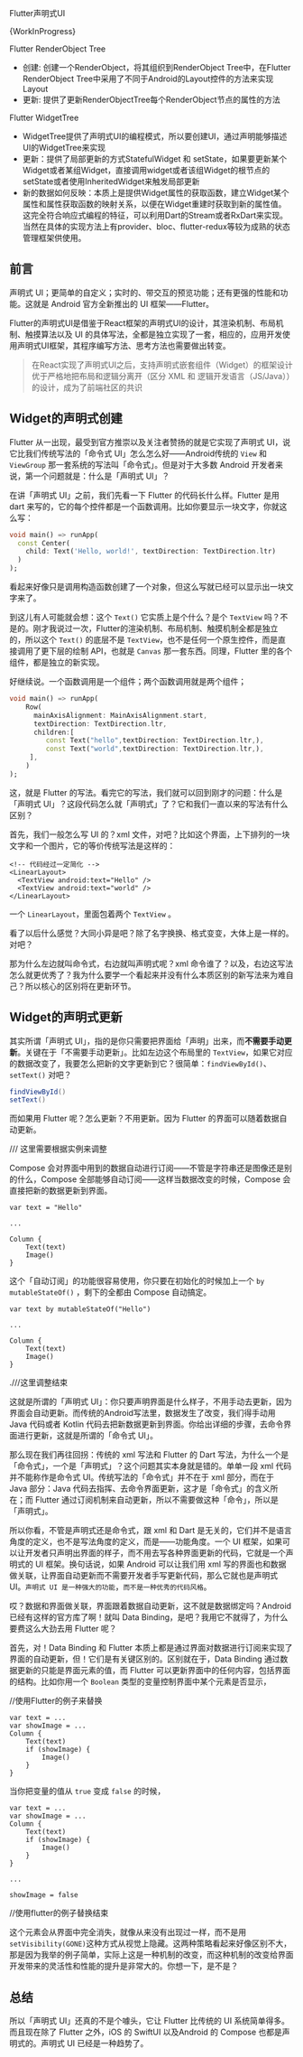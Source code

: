 

Flutter声明式UI

{WorkInProgress}

Flutter RenderObject Tree

* 创建: 创建一个RenderObject，将其组织到RenderObject Tree中，在Flutter RenderObject Tree中采用了不同于Android的Layout控件的方法来实现Layout
* 更新: 提供了更新RenderObjectTree每个RenderObject节点的属性的方法

Flutter WidgetTree

* WidgetTree提供了声明式UI的编程模式，所以要创建UI，通过声明能够描述UI的WidgetTree来实现
* 更新：提供了局部更新的方式StatefulWidget 和 setState，如果要更新某个Widget或者某组Widget，直接调用widget或者该组Widget的根节点的setState或者使用InheritedWidget来触发局部更新
* 新的数据如何反映：本质上是提供Widget属性的获取函数，建立Widget某个属性和属性获取函数的映射关系，以便在Widget重建时获取到新的属性值。这完全符合响应式编程的特征，可以利用Dart的Stream或者RxDart来实现。当然在具体的实现方法上有provider、bloc、flutter-redux等较为成熟的状态管理框架供使用。

## 前言

声明式 UI；更简单的自定义；实时的、带交互的预览功能；还有更强的性能和功能。这就是 Android 官方全新推出的 UI 框架——Flutter。

Flutter的声明式UI是借鉴于React框架的声明式UI的设计，其渲染机制、布局机制、触摸算法以及 UI 的具体写法，全都是独立实现了一套，相应的，应用开发使用声明式UI框架，其程序编写方法、思考方法也需要做出转变。

> 在React实现了声明式UI之后，支持声明式嵌套组件（Widget）的框架设计优于严格地把布局和逻辑分离开（区分 XML 和 逻辑开发语言（JS/Java））的设计，成为了前端社区的共识

## Widget的声明式创建

Flutter 从一出现，最受到官方推崇以及关注者赞扬的就是它实现了声明式 UI，说它比我们传统写法的「命令式 UI」怎么怎么好——Android传统的 `View` 和 `ViewGroup` 那一套系统的写法叫「命令式」。但是对于大多数 Android 开发者来说，第一个问题就是：什么是「声明式 UI」？

在讲「声明式 UI」之前，我们先看一下 Flutter 的代码长什么样。Flutter 是用 dart 来写的，它的每个控件都是一个函数调用。比如你要显示一块文字，你就这么写：

```dart
void main() => runApp(
  const Center(
    child: Text('Hello, world!', textDirection: TextDirection.ltr)
  )
);
```

看起来好像只是调用构造函数创建了一个对象，但这么写就已经可以显示出一块文字来了。

到这儿有人可能就会想：这个 `Text()` 它实质上是个什么？是个 `TextView` 吗？不是的。刚才我说过一次，Flutter的渲染机制、布局机制、触摸机制全都是独立的，所以这个 `Text()` 的底层不是 `TextView`，也不是任何一个原生控件，而是直接调用了更下层的绘制 API，也就是 `Canvas` 那一套东西。同理，Flutter 里的各个组件，都是独立的新实现。

好继续说。一个函数调用是一个组件；两个函数调用就是两个组件；

```dart
void main() => runApp(
    Row(
      mainAxisAlignment: MainAxisAlignment.start,
      textDirection: TextDirection.ltr,
      children:[
         const Text("hello",textDirection: TextDirection.ltr,),
         const Text("world",textDirection: TextDirection.ltr,),
     ],
    )
);
```

这，就是 Flutter 的写法。看完它的写法，我们就可以回到刚才的问题：什么是「声明式 UI」？这段代码怎么就「声明式」了？它和我们一直以来的写法有什么区别？

首先，我们一般怎么写 UI 的？xml 文件，对吧？比如这个界面，上下排列的一块文字和一个图片，它的等价传统写法是这样的：

```
<!-- 代码经过一定简化 -->
<LinearLayout>
  <TextView android:text="Hello" />
  <TextView android:text="world" />
</LinearLayout>
```

一个 `LinearLayout`，里面包着两个 `TextView` 。

看了以后什么感觉？大同小异是吧？除了名字换换、格式变变，大体上是一样的。对吧？

那为什么左边就叫命令式，右边就叫声明式呢？xml 命令谁了？以及，右边这写法怎么就更优秀了？我为什么要学一个看起来并没有什么本质区别的新写法来为难自己？所以核心的区别将在更新环节。



## Widget的声明式更新


其实所谓「声明式 UI」，指的是你只需要把界面给「声明」出来，而**不需要手动更新**。关键在于「不需要手动更新」。比如左边这个布局里的 `TextView`，如果它对应的数据改变了，我要怎么把新的文字更新到它？很简单：`findViewById()`、`setText()` 对吧？

```java
findViewById()
setText()
```



而如果用 Flutter 呢？怎么更新？不用更新。因为 Flutter 的界面可以随着数据自动更新。

/// 这里需要根据实例来调整

Compose 会对界面中用到的数据自动进行订阅——不管是字符串还是图像还是别的什么，Compose 全部能够自动订阅——这样当数据改变的时候，Compose 会直接把新的数据更新到界面。

```
var text = "Hello"

...

Column {
    Text(text)
    Image()
}
```

这个「自动订阅」的功能很容易使用，你只要在初始化的时候加上一个 `by mutableStateOf()` ，剩下的全都由 Compose 自动搞定。

```
var text by mutableStateOf("Hello")

...

Column {
    Text(text)
    Image()
}
```



.///这里调整结束

这就是所谓的「声明式 UI」：你只要声明界面是什么样子，不用手动去更新，因为界面会自动更新。而传统的Android写法里，数据发生了改变，我们得手动用 Java 代码或者 Kotlin 代码去把新数据更新到界面。你给出详细的步骤，去命令界面进行更新，这就是所谓的「命令式 UI」。

那么现在我们再往回拐：传统的 xml 写法和 Flutter 的 Dart 写法，为什么一个是「命令式」，一个是「声明式」？这个问题其实本身就是错的。单单一段 xml 代码并不能称作是命令式 UI。传统写法的「命令式」并不在于 xml 部分，而在于 Java 部分：Java 代码去指挥、去命令界面更新，这才是「命令式」的含义所在；而 Flutter 通过订阅机制来自动更新，所以不需要做这种「命令」，所以是「声明式」。

所以你看，不管是声明式还是命令式，跟 xml 和 Dart 是无关的，它们并不是语言角度的定义，也不是写法角度的定义，而是——功能角度。一个 UI 框架，如果可以让开发者只声明出界面的样子，而不用去写各种界面更新的代码，它就是一个声明式的 UI 框架。换句话说，如果 Android 可以让我们用 xml 写的界面也和数据做关联，让界面自动更新而不需要开发者手写更新代码，那么它就也是声明式 UI。`声明式 UI 是一种强大的功能`，`而不是一种优秀的代码风格`。

哎？数据和界面做关联，界面跟着数据自动更新，这不就是数据绑定吗？Android 已经有这样的官方库了啊！就叫 Data Binding，是吧？我用它不就得了，为什么要费这么大劲去用 Flutter 呢？

首先，对！Data Binding 和 Flutter 本质上都是通过界面对数据进行订阅来实现了界面的自动更新，但！它们是有关键区别的。区别就在于，Data Binding 通过数据更新的只能是界面元素的值，而 Flutter 可以更新界面中的任何内容，包括界面的结构。比如你用一个 `Boolean` 类型的变量控制界面中某个元素是否显示，

//使用Flutter的例子来替换

```
var text = ...
var showImage = ...
Column {
    Text(text)
    if (showImage) {
        Image()
    }
}
```

当你把变量的值从 `true` 变成 `false` 的时候，

```
var text = ...
var showImage = ...
Column {
    Text(text)
    if (showImage) {
        Image()
    }
}

...

showImage = false
```

//使用flutter的例子替换结束

这个元素会从界面中完全消失，就像从来没有出现过一样，而不是用 `setVisibility(GONE)`这种方式从视觉上隐藏。这两种策略看起来好像区别不大，那是因为我举的例子简单，实际上这是一种机制的改变，而这种机制的改变给界面开发带来的灵活性和性能的提升是非常大的。你想一下，是不是？

## 总结

所以「声明式 UI」还真的不是个噱头，它让 Flutter 比传统的 UI 系统简单得多。而且现在除了 Flutter 之外，iOS 的 SwiftUI 以及Android 的 Compose 也都是声明式的。声明式 UI 已经是一种趋势了。

